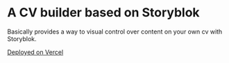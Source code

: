 # A CV builder based on Storyblok

Basically provides a way to visual control over content on your own cv with Storyblok.

[Deployed on Vercel](https://storyblok-svelte-cv.vercel.app/)
